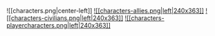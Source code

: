 ![[characters.png|center-left]]
<a href="World/Characters/Allies/Allies.md">![[characters-allies.png|left|240x363]]</a>
<a href="World/Characters/Civilians/Civilians.md">![[characters-civilians.png|left|240x363]]</a>
<a href="World/Characters/Player Characters/Player Characters.md">![[characters-playercharacters.png|left|240x363]]</a>